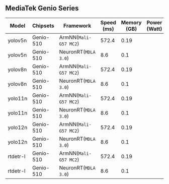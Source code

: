 ## MediaTek Genio Series
  
  | Model   |     Chipsets          |    Framework                |    Speed (ms) |   Memory (GB) |  Power (Watt) |     Temp (°C)    |
  |---------|-----------------------|-----------------------------|---------------|---------------|---------------|------------------|
  | yolov5n  |  Genio-510 | ArmNN(`Mali-G57 MC2`)       | 572.4         |  0.19         |               |                  |
  | yolov5n  |  Genio-510 | NeuronRT(`MDLA 3.0`)        | 8.6           | 0.1           |               |                  |
  | yolov8n  |  Genio-510 | ArmNN(`Mali-G57 MC2`)       | 572.4         |  0.19         |               |                  |
  | yolov8n  |  Genio-510 | NeuronRT(`MDLA 3.0`)        | 8.6           | 0.1           |               |                  |
  | yolo11n  |  Genio-510 | ArmNN(`Mali-G57 MC2`)       | 572.4         |  0.19         |               |                  |
  | yolo11n  |  Genio-510 | NeuronRT(`MDLA 3.0`)        | 8.6           | 0.1           |               |                  |
  | yolo12n  |  Genio-510 | ArmNN(`Mali-G57 MC2`)       | 572.4         |  0.19         |               |                  |
  | yolo12n  |  Genio-510 | NeuronRT(`MDLA 3.0`)        | 8.6           | 0.1           |               |                  |
  | rtdetr-l |  Genio-510 | ArmNN(`Mali-G57 MC2`)       | 572.4         |  0.19         |               |                  |
  | rtdetr-l |  Genio-510 | NeuronRT(`MDLA 3.0`)        | 8.6           | 0.1           |               |                  |
